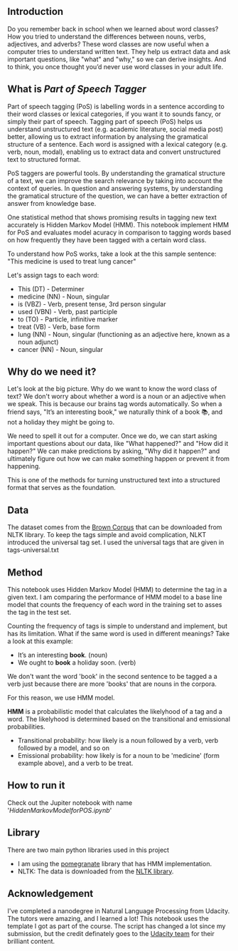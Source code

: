## Introduction
Do you remember back in school when we learned about word classes? How you tried to understand the differences between nouns, verbs, adjectives, and adverbs? These word classes are now useful when a computer tries to understand written text. They help us extract data and ask important questions, like "what" and "why," so we can derive insights. And to think, you once thought you’d never use word classes in your adult life. 

## What is *Part of Speech Tagger*
Part of speech tagging (PoS) is labelling words in a sentence according to their word classes or lexical categories, if you want it to sounds fancy, or simply their part of speech. Tagging part of speech (PoS) helps us understand unstructured text (e.g. academic literature, social media post) better, allowing us to extract information by analysing the gramatical structure of a sentence. Each word is assigned with a lexical category (e.g. verb, noun, modal), enabling us to extract data and convert unstructured text to structured format. 

PoS taggers are powerful tools. By understanding the gramatical structure of a text, we can improve the search relevance by taking into account the context of queries. In question and answering systems, by understanding the gramatical structure of the question, we can have a better extraction of answer from knowledge base. 

One statistical method that shows promising results in tagging new text accurately is Hidden Markov Model (HMM). This notebook implement HMM for PoS and evaluates model acuracy in comparison to tagging words based on how frequently they have been tagged with a certain word class. 

To understand how PoS works, take a look at the this sample sentence: 
 "This medicine is used to treat lung cancer"

 Let's assign tags to each word: 
 - This (DT) - Determiner
 - medicine (NN) - Noun, singular
 - is (VBZ) - Verb, present tense, 3rd person singular
 - used (VBN) - Verb, past participle
 - to (TO) - Particle, infinitive marker
 - treat (VB) - Verb, base form
 - lung (NN) - Noun, singular (functioning as an adjective here, known as a noun adjunct)
 - cancer (NN) - Noun, singular

## Why do we need it? 
Let's look at the big picture. Why do we want to know the word class of text? We don't worry about whether a word is a noun or an adjective when we speak. This is because our brains tag words automatically. So when a friend says, "It’s an interesting book," we naturally think of a book 📚, and not a holiday they might be going to. 

We need to spell it out for a computer. Once we do, we can start asking important questions about our data, like "What happened?" and "How did it happen?" We can make predictions by asking, "Why did it happen?" and ultimately figure out how we can make something happen or prevent it from happening.

This is one of the methods for turning unstructured text into a structured format that serves as the foundation.

## Data
The dataset comes from the [Brown Corpus](https://en.wikipedia.org/wiki/Brown_Corpus) that can be downloaded from NLTK library. To keep the tags simple and avoid complication, NLKT introduced the universal tag set. I used the universal tags that are given in tags-universal.txt

## Method 
This notebook uses Hidden Markov Model (HMM) to determine the tag in a given text. I am comparing the performance of HMM model to a base line model that counts the frequency of each word in the training set to asses the tag in the test set. 

Counting the frequency of tags is simple to understand and implement, but has its limitation. What if the same word is used in different meanings? Take a look at this example:
- It’s an interesting **book**. (noun)
- We ought to **book** a holiday soon. (verb)

We don't want the word 'book' in the second sentence to be tagged a a verb just because there are more 'books' that are nouns in the corpora. 

For this reason, we use HMM model. 

__HMM__ is a probabilistic model that calculates the likelyhood of a tag and a word. The likelyhood is determined based on the transitional and emissional probabilities. 
- Transitional probability: how likely is a noun followed by a verb, verb followed by a model, and so on
- Emissional probability: how likely is for a noun to be 'medicine' (form example above), and a verb to be treat. 

## How to run it 
Check out the Jupiter notebook with name '_HiddenMarkovModelforPOS.ipynb_' 

## Library 
There are two main python libraries used in this project
- I am using the [pomegranate](https://pomegranate.readthedocs.io/en/latest/) library  that has HMM implementation. 
- NLTK: The data is downloaded from the [NLTK library](https://www.nltk.org/book/ch05.html). 

## Acknowledgement
I've completed a nanodegree in Natural Language Processing from Udacity. The tutors were amazing, and I learned a lot! This notebook uses the template I got as part of the course. The script has changed a lot since my submission, but the credit definately goes to the [Udacity team](@udacity/active-public-content) for their brilliant content. 
